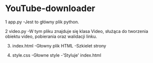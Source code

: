 # YouTube-downloader
1 app.py 
 -Jest to główny plik python.
 
2 video.py 
 -W tym pliku znajduje się klasa Video, służąca do tworzenia obiektu video, pobierania oraz walidacji linku. 
 
3. index.html
 -Głowny plik HTML
 -Szkielet strony
 
4. style.css
 -Głowne style 
 -'Styluje' index.html
  
